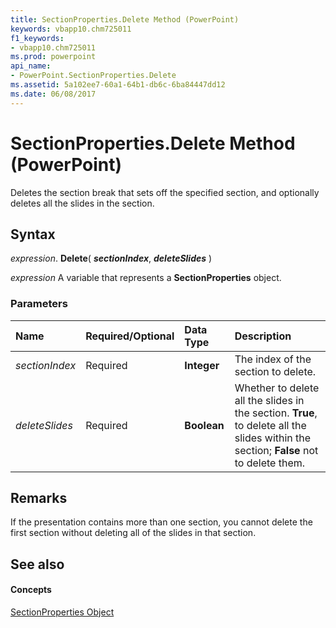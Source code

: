```yaml
---
title: SectionProperties.Delete Method (PowerPoint)
keywords: vbapp10.chm725011
f1_keywords:
- vbapp10.chm725011
ms.prod: powerpoint
api_name:
- PowerPoint.SectionProperties.Delete
ms.assetid: 5a102ee7-60a1-64b1-db6c-6ba84447dd12
ms.date: 06/08/2017
---
```



# SectionProperties.Delete Method (PowerPoint)

Deletes the section break that sets off the specified section, and optionally deletes all the slides in the section.


## Syntax

 _expression_. **Delete**( **_sectionIndex_**, **_deleteSlides_** )

 _expression_ A variable that represents a **SectionProperties** object.


### Parameters



|**Name**|**Required/Optional**|**Data Type**|**Description**|
|:-----|:-----|:-----|:-----|
| _sectionIndex_|Required|**Integer**|The index of the section to delete.|
| _deleteSlides_|Required|**Boolean**|Whether to delete all the slides in the section. **True**, to delete all the slides within the section; **False** not to delete them.|

## Remarks

If the presentation contains more than one section, you cannot delete the first section without deleting all of the slides in that section. 


## See also


#### Concepts


[SectionProperties Object](sectionproperties-object-powerpoint.md)

